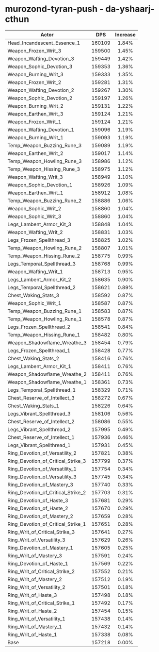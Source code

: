 # murozond-tyran-push - da-yshaarj-cthun
| Actor | DPS | Increase |
|---|:---:|:---:|
|Head_Incandescent_Essence_1|160109|1.84%|
|Weapon_Frozen_Writ_3|159500|1.45%|
|Weapon_Wafting_Devotion_3|159449|1.42%|
|Weapon_Sophic_Devotion_3|159353|1.36%|
|Weapon_Burning_Writ_3|159333|1.35%|
|Weapon_Frozen_Writ_2|159281|1.31%|
|Weapon_Wafting_Devotion_2|159267|1.30%|
|Weapon_Sophic_Devotion_2|159197|1.26%|
|Weapon_Burning_Writ_2|159131|1.22%|
|Weapon_Earthen_Writ_3|159124|1.21%|
|Weapon_Frozen_Writ_1|159124|1.21%|
|Weapon_Wafting_Devotion_1|159096|1.19%|
|Weapon_Burning_Writ_1|159093|1.19%|
|Temp_Weapon_Buzzing_Rune_3|159089|1.19%|
|Weapon_Earthen_Writ_2|159017|1.14%|
|Temp_Weapon_Howling_Rune_3|158986|1.12%|
|Temp_Weapon_Hissing_Rune_3|158975|1.12%|
|Weapon_Wafting_Writ_3|158949|1.10%|
|Weapon_Sophic_Devotion_1|158926|1.09%|
|Weapon_Earthen_Writ_1|158912|1.08%|
|Temp_Weapon_Buzzing_Rune_2|158886|1.06%|
|Weapon_Sophic_Writ_2|158860|1.04%|
|Weapon_Sophic_Writ_3|158860|1.04%|
|Legs_Lambent_Armor_Kit_3|158848|1.04%|
|Weapon_Wafting_Writ_2|158831|1.03%|
|Legs_Frozen_Spellthread_3|158825|1.02%|
|Temp_Weapon_Howling_Rune_2|158807|1.01%|
|Temp_Weapon_Hissing_Rune_2|158775|0.99%|
|Legs_Temporal_Spellthread_3|158768|0.99%|
|Weapon_Wafting_Writ_1|158713|0.95%|
|Legs_Lambent_Armor_Kit_2|158635|0.90%|
|Legs_Temporal_Spellthread_2|158621|0.89%|
|Chest_Waking_Stats_3|158592|0.87%|
|Weapon_Sophic_Writ_1|158587|0.87%|
|Temp_Weapon_Buzzing_Rune_1|158583|0.87%|
|Temp_Weapon_Howling_Rune_1|158578|0.87%|
|Legs_Frozen_Spellthread_2|158541|0.84%|
|Temp_Weapon_Hissing_Rune_1|158482|0.80%|
|Weapon_Shadowflame_Wreathe_3|158454|0.79%|
|Legs_Frozen_Spellthread_1|158428|0.77%|
|Chest_Waking_Stats_2|158416|0.76%|
|Legs_Lambent_Armor_Kit_1|158411|0.76%|
|Weapon_Shadowflame_Wreathe_2|158411|0.76%|
|Weapon_Shadowflame_Wreathe_1|158361|0.73%|
|Legs_Temporal_Spellthread_1|158329|0.71%|
|Chest_Reserve_of_Intellect_3|158272|0.67%|
|Chest_Waking_Stats_1|158226|0.64%|
|Legs_Vibrant_Spellthread_3|158106|0.56%|
|Chest_Reserve_of_Intellect_2|158086|0.55%|
|Legs_Vibrant_Spellthread_2|157995|0.49%|
|Chest_Reserve_of_Intellect_1|157936|0.46%|
|Legs_Vibrant_Spellthread_1|157931|0.45%|
|Ring_Devotion_of_Versatility_2|157821|0.38%|
|Ring_Devotion_of_Critical_Strike_3|157799|0.37%|
|Ring_Devotion_of_Versatility_1|157754|0.34%|
|Ring_Devotion_of_Versatility_3|157745|0.34%|
|Ring_Devotion_of_Mastery_3|157740|0.33%|
|Ring_Devotion_of_Critical_Strike_2|157703|0.31%|
|Ring_Devotion_of_Haste_3|157681|0.29%|
|Ring_Devotion_of_Haste_2|157670|0.29%|
|Ring_Devotion_of_Mastery_2|157659|0.28%|
|Ring_Devotion_of_Critical_Strike_1|157651|0.28%|
|Ring_Writ_of_Critical_Strike_3|157641|0.27%|
|Ring_Writ_of_Versatility_3|157629|0.26%|
|Ring_Devotion_of_Mastery_1|157605|0.25%|
|Ring_Writ_of_Mastery_3|157591|0.24%|
|Ring_Devotion_of_Haste_1|157569|0.22%|
|Ring_Writ_of_Critical_Strike_2|157552|0.21%|
|Ring_Writ_of_Mastery_2|157512|0.19%|
|Ring_Writ_of_Versatility_2|157501|0.18%|
|Ring_Writ_of_Haste_3|157498|0.18%|
|Ring_Writ_of_Critical_Strike_1|157492|0.17%|
|Ring_Writ_of_Haste_2|157454|0.15%|
|Ring_Writ_of_Versatility_1|157438|0.14%|
|Ring_Writ_of_Mastery_1|157432|0.14%|
|Ring_Writ_of_Haste_1|157338|0.08%|
|Base|157218|0.00%|
